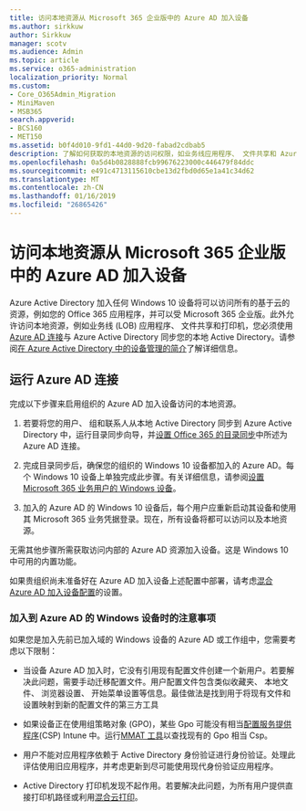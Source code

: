 ```yaml
---
title: 访问本地资源从 Microsoft 365 企业版中的 Azure AD 加入设备
ms.author: sirkkuw
author: Sirkkuw
manager: scotv
ms.audience: Admin
ms.topic: article
ms.service: o365-administration
localization_priority: Normal
ms.custom:
- Core_O365Admin_Migration
- MiniMaven
- MSB365
search.appverid:
- BCS160
- MET150
ms.assetid: b0f4d010-9fd1-44d0-9d20-fabad2cdbab5
description: 了解如何获取的本地资源的访问权限，如业务线应用程序、 文件共享和 Azure Active Directory 中的打印机加入 Windows 10 设备。
ms.openlocfilehash: 0a5d4b0828888fcb99676223000c446479f84ddc
ms.sourcegitcommit: e491c4713115610cbe13d2fbd0d65e1a41c34d62
ms.translationtype: MT
ms.contentlocale: zh-CN
ms.lasthandoff: 01/16/2019
ms.locfileid: "26865426"
---
```

# <a name="access-on-premises-resources-from-an-azure-ad-joined-device-in-microsoft-365-business"></a>访问本地资源从 Microsoft 365 企业版中的 Azure AD 加入设备

Azure Active Directory 加入任何 Windows 10 设备将可以访问所有的基于云的资源，例如您的 Office 365 应用程序，并可以受 Microsoft 365 企业版。此外允许访问本地资源，例如业务线 (LOB) 应用程序、 文件共享和打印机，您必须使用[Azure AD 连接](https://docs.microsoft.com/en-us/azure/active-directory/connect/active-directory-aadconnect)与 Azure Active Directory 同步您的本地 Active Directory。请参阅[在 Azure Active Directory 中的设备管理的简介](https://docs.microsoft.com/en-us/azure/active-directory/device-management-introduction)了解详细信息。 
  
## <a name="run-azure-ad-connect"></a>运行 Azure AD 连接

完成以下步骤来启用组织的 Azure AD 加入设备访问的本地资源。
  
1. 若要将您的用户、 组和联系人从本地 Active Directory 同步到 Azure Active Directory 中，运行目录同步向导，并[设置 Office 365 的目录同步](https://support.office.com/article/1b3b5318-6977-42ed-b5c7-96fa74b08846)中所述为 Azure AD 连接。
    
2. 完成目录同步后，确保您的组织的 Windows 10 设备都加入的 Azure AD。每个 Windows 10 设备上单独完成此步骤。有关详细信息，请参阅[设置 Microsoft 365 业务用户的 Windows 设备](set-up-windows-devices.md)。 
    
3. 加入的 Azure AD 的 Windows 10 设备后，每个用户应重新启动其设备和使用其 Microsoft 365 业务凭据登录。现在，所有设备将都可以访问以及本地资源。
    
无需其他步骤所需获取访问内部的 Azure AD 资源加入设备。这是 Windows 10 中可用的内置功能。 
  
如果贵组织尚未准备好在 Azure AD 加入设备上述配置中部署，请考虑[混合 Azure AD 加入设备配置](manage-windows-devices.md)的设置。
  
### <a name="considerations-when-joining-your-windows-devices-to-azure-ad"></a>加入到 Azure AD 的 Windows 设备时的注意事项

如果您是加入先前已加入域的 Windows 设备的 Azure AD 或工作组中，您需要考虑以下限制：
  
- 当设备 Azure AD 加入时，它没有引用现有配置文件创建一个新用户。若要解决此问题，需要手动迁移配置文件。用户配置文件包含类似收藏夹、 本地文件、 浏览器设置、 开始菜单设置等信息。最佳做法是找到用于将现有文件和设置映射到新的配置文件的第三方工具
    
- 如果设备正在使用组策略对象 (GPO)，某些 Gpo 可能没有相当[配置服务提供程序](https://docs.microsoft.com/windows/configuration/provisioning-packages/how-it-pros-can-use-configuration-service-providers)(CSP) Intune 中。运行[MMAT 工具](https://www.microsoft.com/download/details.aspx?id=45520)以查找现有的 Gpo 相当 Csp。 
    
- 用户不能对应用程序依赖于 Active Directory 身份验证进行身份验证。处理此评估使用旧应用程序，并考虑更新到尽可能使用现代身份验证应用程序。
    
- Active Directory 打印机发现不起作用。若要解决此问题，为所有用户提供直接打印机路径或利用[混合云打印](https://docs.microsoft.com/windows-server/administration/hybrid-cloud-print/hybrid-cloud-print-deploy)。
    


